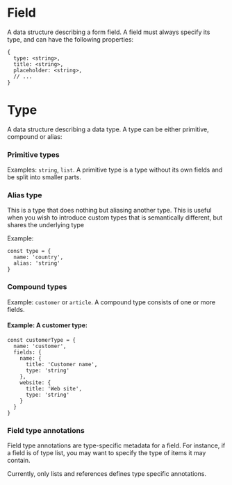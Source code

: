 # Field

A data structure describing a form field. A field must always specify its type, and can have the following properties:

```
{
  type: <string>,
  title: <string>,
  placeholder: <string>,
  // ...
}
```

# Type

A data structure describing a data type. A type can be either primitive, compound or alias:

### Primitive types

Examples: `string`, `list`. A primitive type is a type without its own fields and be split into smaller parts.

### Alias type

This is a type that does nothing but aliasing another type. This is useful when you wish to introduce custom types that is semantically different, but shares the underlying type

Example:

```
const type = {
  name: 'country',
  alias: 'string'
}
```

### Compound types

Example: `customer` or `article`. A compound type consists of one or more fields.

#### Example: A customer type:

```
const customerType = {
  name: 'customer',
  fields: {
    name: {
      title: 'Customer name',
      type: 'string'
    },
    website: {
      title: 'Web site',
      type: 'string'
    }
  }
}
```

### Field type annotations

Field type annotations are type-specific metadata for a field. For instance, if a field is of type list, you may want to specify the type of items it may contain.

Currently, only lists and references defines type specific annotations.
